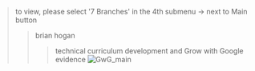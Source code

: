 > to view, please select '7 Branches' in the 4th submenu -> next to Main button
>> brian hogan
>>> technical curriculum development and Grow with Google evidence
![GwG_main](https://user-images.githubusercontent.com/59778456/193920445-5e82db83-a7a9-4c9d-adb5-884ae2956678.JPG)
